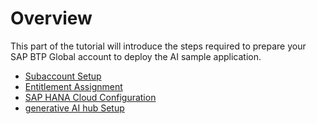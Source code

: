 # Overview

This part of the tutorial will introduce the steps required to prepare your SAP BTP Global account to deploy the AI sample application.

- [Subaccount Setup](./1-SubaccountSetup.md)
- [Entitlement Assignment](./2-AssignEntitlements.md)
- [SAP HANA Cloud Configuration](./3-SAPHANACloud.md)
- [generative AI hub Setup](./4-generativeAIhub.md)